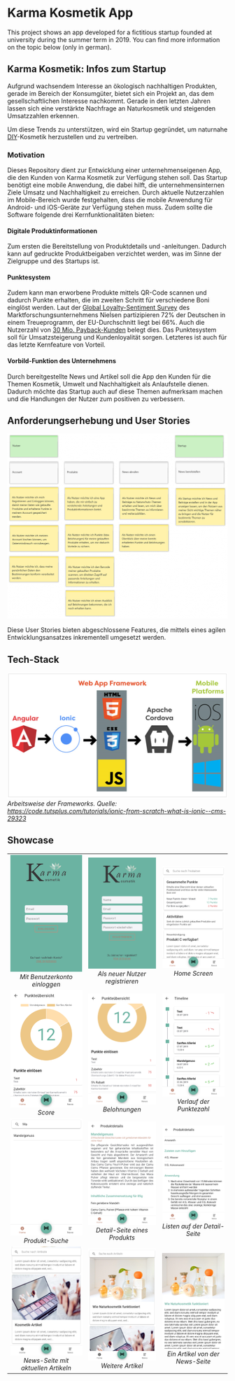 # Karma Kosmetik App

This project shows an app developed for a fictitious startup founded at university during the summer term in 2019. You can find more information on the topic below (only in german).


## Karma Kosmetik: Infos zum Startup

Aufgrund wachsendem Interesse an ökologisch nachhaltigen Produkten, gerade im Bereich
der Konsumgüter, bietet sich ein Projekt an, das dem gesellschaftlichen Interesse nachkommt.
Gerade in den letzten Jahren lassen sich eine verstärkte Nachfrage an Naturkosmetik und
steigenden Umsatzzahlen erkennen.

Um diese Trends zu unterstützen, wird ein Startup gegründet, um naturnahe [DIY](https://de.wikipedia.org/wiki/Do_it_yourself)-Kosmetik herzustellen und zu vertreiben.

### Motivation

Dieses Repository dient zur Entwicklung einer unternehmenseigenen App, die den Kunden von Karma Kosmetik zur Verfügung stehen soll. Das Startup benötigt eine mobile Anwendung, die dabei hilft, die unternehmensinternen Ziele Umsatz und Nachhaltigkeit zu erreichen. Durch aktuelle Nutzerzahlen im Mobile-Bereich wurde festgehalten, dass die mobile Anwendung für Android- und iOS-Geräte zur Verfügung stehen muss. Zudem sollte die Software folgende drei Kernfunktionalitäten bieten:

#### Digitale Produktinformationen

Zum ersten die Bereitstellung von Produktdetails und -anleitungen. Dadurch kann auf gedruckte Produktbeigaben verzichtet werden, was im Sinne der Zielgruppe und des Startups ist. 

#### Punktesystem

Zudem kann man erworbene Produkte mittels QR-Code scannen und dadurch Punkte erhalten, die im zweiten Schritt für verschiedene Boni einglöst werden. Laut der [Global Loyalty-Sentiment Survey](https://www.nielsen.com/de/de/press-releases/2016/three-quarters-of-the-germans-earn-points/) des Marktforschungsunternehmens Nielsen partizipieren 72% der Deutschen in einem Treueprogramm, der EU-Durchschnitt liegt bei 66%. Auch die Nutzerzahl von [30 Mio. Payback-Kunden](https://www.payback.net/ueber-payback/daten-fakten/) belegt dies. Das Punktesystem soll für Umsatzsteigerung und Kundenloyalität sorgen. Letzteres ist auch für das letzte Kernfeature von Vorteil.


#### Vorbild-Funktion des Unternehmens

Durch bereitgestellte News und Artikel soll die App den Kunden für die Themen Kosmetik, Umwelt und Nachhaltigkeit als Anlaufstelle dienen. Dadurch möchte das Startup auch auf diese Themen aufmerksam machen und die Handlungen der Nutzer zum positiven zu verbessern.

## Anforderungserhebung und User Stories

<img src="report/user-stories.png" alt="User Stories">

Diese User Stories bieten abgeschlossene Features, die mittels eines agilen Entwicklungsansatzes inkrementell umgesetzt werden.

## Tech-Stack

<img src="report/assets/how-it-works.PNG"><br>
*Arbeitsweise der Frameworks. Quelle: https://code.tutsplus.com/tutorials/ionic-from-scratch-what-is-ionic--cms-29323*

## Showcase

| | | |
|:-------------------------:|:-------------------------:|:-------------------------:|
|<img src="report/confluence-final-screenshots/01-login.png" alt="Login" width=300><br>*Mit Benutzerkonto einloggen*|<img src="report/confluence-final-screenshots/02-register.png" alt="Register"><br>*Als neuer Nutzer registrieren*|<img src="report/confluence-final-screenshots/03-home.png" alt="Home Screen"><br>*Home Screen*|
|<img src="report/confluence-final-screenshots/04-score.png" alt="Score"><br>*Score*|<img src="report/confluence-final-screenshots/05-rewards.png" alt="Rewards"><br>*Belohnungen*|<img src="report/confluence-final-screenshots/06-history.png" alt="Transaction History"><br>*Verlauf der Punktezahl*|
|<img src="report/confluence-final-screenshots/07-product_search.png" alt="Product Search"><br>*Produkt-Suche*|<img src="report/confluence-final-screenshots/08-product_detail.png" alt="Product Detail"><br>*Detail-Seite eines Produkts*|<img src="report/confluence-final-screenshots/09-product_detail2.png" alt=""><br>*Listen auf der Detail-Seite* |
|<img src="report/confluence-final-screenshots/10-news.png" alt="News"><br>*News-Seite mit aktuellen Artikeln*|<img src="report/confluence-final-screenshots/11-news2.png" alt=""><br>*Weitere Artikel* |<img src="report/confluence-final-screenshots/12-news_detail.png" alt="News Detail"><br>*Ein Artikel von der News-Seite*|






